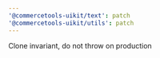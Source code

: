 ```yaml
---
'@commercetools-uikit/text': patch
'@commercetools-uikit/utils': patch
---
```


Clone invariant, do not throw on production
